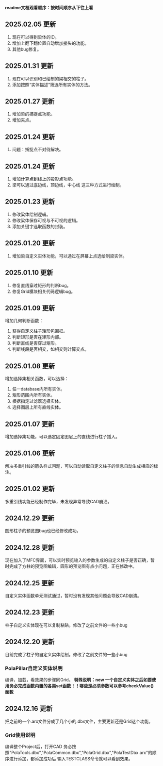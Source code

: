 **readme文档观看顺序：按时间顺序从下往上看**

## 2025.02.05 更新

1. 现在可以得到梁体的ID。
2. 增加上翻下翻位置自动增加接头的功能。
3. 其他bug修复。

## 2025.01.31 更新
1. 现在可以识别和已绘制的梁相交的柱子。
2. 添加按照“实体描述”筛选所有实体的方法。
## 2025.01.27 更新
1. 增加梁的捕捉点功能。
2. 增加夹点。
## 2025.01.24 更新
1. 问题：捕捉点不对待解决。
## 2025.01.24 更新
1. 增加计算点到线上的投影点功能。
2. 梁可以通过底边线，顶边线，中心线 这三种方式进行绘制。
## 2025.01.23 更新
1. 修改梁体绘制逻辑。
2. 修改梁体保存可视与不可视的逻辑。
3. 添加关键字选取函数的封装。
## 2025.01.20 更新
1. 增加梁自定义实体功能，可以通过在屏幕上点选绘制梁实体。
## 2025.01.10 更新
1. 修复直线穿过矩形的判断bug。
2. 修复Grid模块相关代码逻辑bug。
## 2025.01.09 更新
增加几何判断函数：
1. 获得自定义柱子矩形包围框。
2. 判断矩形是否在矩形内部。
3. 判断直线是否穿过矩形。
4. 判断线段是否相交，如相交则计算交点。
## 2025.01.08 更新
增加选择集相关函数，可以选择：
1. 任一database内所有实体。
2. 矩形范围内所有实体。
3. 根据指定过滤器选择实体。
4. 选择图层上所有直线实体。
## 2025.01.07 更新
增加选择集功能，可以选定固定图层上的直线进行柱子插入。
## 2025.01.06 更新
解决多重引线的箭头样式问题，可以自动读取自定义柱子的信息自动生成相应的标注。
## 2025.01.02 更新
多重引线功能已经制作完毕，未发现异常导致CAD崩溃。
## 2024.12.29 更新
圆形柱子的预览图bug也已经修改成功。
## 2024.12.28 更新
现在加入了MFC界面，可以实时预览输入的参数生成的自定义柱子是否正确，暂时完成了方柱的预览图编辑，圆形的预览图有点小问题，正在修改中。
## 2024.12.25 更新
自定义实体函数单元测试通过，暂时没有发现其他问题会导致CAD崩溃。
## 2024.12.23 更新
柱子自定义实体现在可以复制粘贴。修改了之前文件的一些小bug
## 2024.12.20 更新
目前完成了柱子的自定义实体绘制。修改了之前文件的一些小bug
### PolaPillar自定义实体说明
编译，加载，看效果的步骤同Grid。
**特殊说明：new 一个自定义实体之后如要使用务必完成函数内置的各类set函数！！哪些是必须参数可以参考checkValue()函数**
## 2024.12.16 更新
把之前的一个.arx文件分成了几个小的.dbx文件，主要更新还是Grid这个功能。
### Grid使用说明
编译整个Project后，打开CAD 务必按照"PolaTools.dbx","PolaCommon.dbx","PolaGrid.dbx","PolaTestDbx.arx"的顺序进行添加，都添加成功后 输入TESTCLASS命令就可以看到效果。
